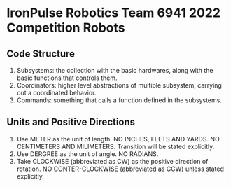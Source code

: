 # IronPulse Robotics Team 6941 2022 Competition Robots

## Code Structure
1. Subsystems: the collection with the basic hardwares, along with the basic functions that controls them.
2. Coordinators: higher level abstractions of multiple subsystem, carrying out a coordinated behavior.
3. Commands: something that calls a function defined in the subsystems.

## Units and Positive Directions
1. Use METER as the unit of length. NO INCHES, FEETS AND YARDS. NO CENTIMETERS AND MILIMETERS. Transition will be stated explicitly.
2. Use DERGREE as the unit of angle. NO RADIANS.
3. Take CLOCKWISE (abbreviated as CW) as the positive direction of rotation. NO CONTER-CLOCKWISE (abbreviated as CCW) unless stated explicitly.